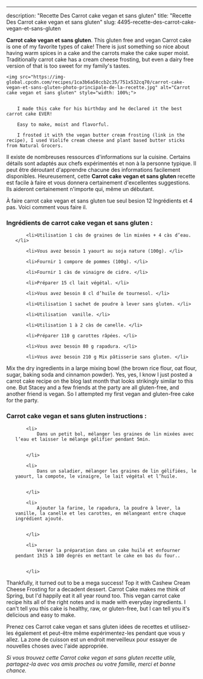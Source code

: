 ---
description: "Recette Des Carrot cake vegan et sans gluten"
title: "Recette Des Carrot cake vegan et sans gluten"
slug: 4495-recette-des-carrot-cake-vegan-et-sans-gluten

<p>
	<strong>Carrot cake vegan et sans gluten</strong>. 
	This gluten free and vegan Carrot cake is one of my favorite types of cake! There is just something so nice about having warm spices in a cake and the carrots make the cake super moist. Traditionally carrot cake has a cream cheese frosting, but even a dairy free version of that is too sweet for my family&#39;s tastes.
</p>
<p>
	
	<img src="https://img-global.cpcdn.com/recipes/1ca3b6a58ccb2c35/751x532cq70/carrot-cake-vegan-et-sans-gluten-photo-principale-de-la-recette.jpg" alt="Carrot cake vegan et sans gluten" style="width: 100%;">
	
	
		I made this cake for his birthday and he declared it the best carrot cake EVER!
	
		Easy to make, moist and flavorful.
	
		I frosted it with the vegan butter cream frosting (link in the recipe), I used Violife cream cheese and plant based butter sticks from Natural Grocers.
	
</p>

Il existe de nombreuses ressources d'informations sur la cuisine. Certains détails sont adaptés aux chefs expérimentés et non à la personne typique. Il peut être déroutant d'apprendre chacune des informations facilement disponibles. Heureusement, cette <strong> Carrot cake vegan et sans gluten </strong> recette est facile à faire et vous donnera certainement d'excellentes suggestions. Ils aideront certainement n'importe qui, même un débutant.

<!--inarticleads1-->

À faire carrot cake vegan et sans gluten tue seul besion 12 Ingrédients et 4 pas. Voici comment vous faire il.

<h3>Ingrédients de carrot cake vegan et sans gluten :</h3>

<ol>
	
		<li>Utilisation 1 càs de graines de lin mixées + 4 càs d’eau. </li>
	
		<li>Vous avez besoin 1 yaourt au soja nature (100g). </li>
	
		<li>Fournir 1 compore de pommes (100g). </li>
	
		<li>Fournir 1 càs de vinaigre de cidre. </li>
	
		<li>Préparer 15 cl lait végétal. </li>
	
		<li>Vous avez besoin 8 cl d’huile de tournesol. </li>
	
		<li>Utilisation 1 sachet de poudre à lever sans gluten. </li>
	
		<li>Utilisation  vanille. </li>
	
		<li>Utilisation 1 à 2 càs de canelle. </li>
	
		<li>Préparer 110 g carottes râpées. </li>
	
		<li>Vous avez besoin 80 g rapadura. </li>
	
		<li>Vous avez besoin 210 g Mix pâtisserie sans gluten. </li>
	
</ol>

Mix the dry ingredients in a large mixing bowl (the brown rice flour, oat flour, sugar, baking soda and cinnamon powder). Yes, yes, I know I just posted a carrot cake recipe on the blog last month that looks strikingly similar to this one. But Stacey and a few friends at the party are all gluten-free, and another friend is vegan. So I attempted my first vegan and gluten-free cake for the party. 

<!--inarticleads2-->

<h3>Carrot cake vegan et sans gluten instructions :</h3>

<ol>
	
		<li>
			Dans un petit bol, mélanger les graines de lin mixées avec l’eau et laisser le mélange gélifier pendant 5min.
			
			
		</li>
	
		<li>
			Dans un saladier, mélanger les graines de lin gélifiées, le yaourt, la compote, le vinaigre, le lait végétal et l’huile.
			
			
		</li>
	
		<li>
			Ajouter la farine, le rapadura, la poudre à lever, la vanille, la canelle et les carottes, en mélangeant entre chaque ingrédient ajouté.
			
			
		</li>
	
		<li>
			Verser la préparation dans un cake huilé et enfourner pendant 1h15 à 180 degrés en mettant le cake en bas du four..
			
			
		</li>
	
</ol>

Thankfully, it turned out to be a mega success! Top it with Cashew Cream Cheese Frosting for a decadent dessert. Carrot Cake makes me think of Spring, but I&#39;d happily eat it all year round too. This vegan carrot cake recipe hits all of the right notes and is made with everyday ingredients. I can&#39;t tell you this cake is healthy, raw, or gluten-free, but I can tell you it&#39;s delicious and easy to make. 

<!--inarticleads1-->

<p>
Prenez ces Carrot cake vegan et sans gluten idées de recettes et utilisez-les également et peut-être même expérimentez-les pendant que vous y allez. La zone de cuisson est un endroit merveilleux pour essayer de nouvelles choses avec l'aide appropriée.
</p>

<p>
<i>Si vous trouvez cette Carrot cake vegan et sans gluten recette utile, partagez-la avec vos amis proches ou votre famille, merci et bonne chance.</i>
</p>
